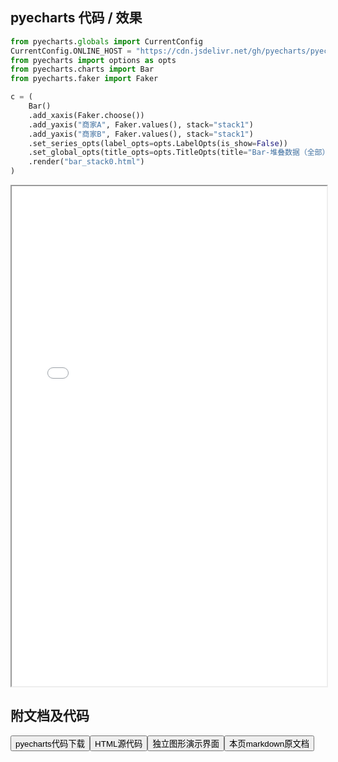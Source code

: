 
## pyecharts 代码 / 效果

```python
from pyecharts.globals import CurrentConfig
CurrentConfig.ONLINE_HOST = "https://cdn.jsdelivr.net/gh/pyecharts/pyecharts-assets@latest/assets/"
from pyecharts import options as opts
from pyecharts.charts import Bar
from pyecharts.faker import Faker

c = (
    Bar()
    .add_xaxis(Faker.choose())
    .add_yaxis("商家A", Faker.values(), stack="stack1")
    .add_yaxis("商家B", Faker.values(), stack="stack1")
    .set_series_opts(label_opts=opts.LabelOpts(is_show=False))
    .set_global_opts(title_opts=opts.TitleOpts(title="Bar-堆叠数据（全部）"))
    .render("bar_stack0.html")
)

```

<iframe width="100%" height="800px" src="/pyecharts/Bar/bar_stack0.html"></iframe>

## 附文档及代码

<a href="https://cdn.jsdelivr.net/gh/wfy-belief/python/docs/pyecharts/Bar/bar_stack0.py"><button class="mybutton">pyecharts代码下载</button></a><a href="https://cdn.jsdelivr.net/gh/wfy-belief/python/docs/pyecharts/Bar/bar_stack0.html"><button class="mybutton">HTML源代码</button></a><a href="https://python.wfyblog.cn/pyecharts/Bar/bar_stack0.html"><button class="mybutton">独立图形演示界面</button></a><a href="https://cdn.jsdelivr.net/gh/wfy-belief/python/docs/pyecharts/Bar/bar_stack0.md"><button class="mybutton">本页markdown原文档</button></a>